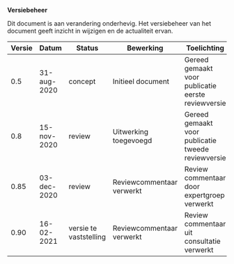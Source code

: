 **Versiebeheer**

Dit document is aan verandering onderhevig. Het versiebeheer van het document geeft inzicht in wijzigen en de actualiteit ervan.

| **Versie** | **Datum**   | **Status** | **Bewerking**                   | **Toelichting**                                       |
|------------|-------------|------------|---------------------------------|-------------------------------------------------------| 
| 0.5        | 31-aug-2020 | concept    | Initieel document               | Gereed gemaakt voor publicatie eerste reviewversie    |
| 0.8        | 15-nov-2020 | review     | Uitwerking toegevoegd           | Gereed gemaakt voor publicatie tweede reviewversie    |
| 0.85       | 03-dec-2020 | review     | Reviewcommentaar verwerkt       | Review commentaar door expertgroep verwerkt           |
| 0.90       | 16-02-2021  | versie te vaststelling | Reviewcommentaar verwerkt | Review commentaar uit consultatie verwerkt       |
